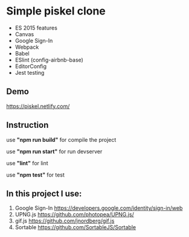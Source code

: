 # Simple piskel clone
- ES 2015 features
- Canvas
- Google Sign-In
- Webpack
- Babel
- ESlint (config-airbnb-base)
- EditorConfig
- Jest testing

## Demo 
https://piskel.netlify.com/

## Instruction

use **"npm run build"** for compile the project
   
use **"npm run start"** for run devserver

use  **"lint"** for lint

use **"npm test"** for test

## In this project I use:
1. Google Sign-In
https://developers.google.com/identity/sign-in/web
2. UPNG.js
https://github.com/photopea/UPNG.js/
3. gif.js
https://github.com/jnordberg/gif.js
4. Sortable
https://github.com/SortableJS/Sortable